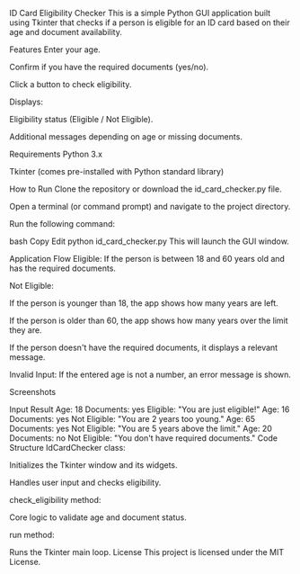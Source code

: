 ID Card Eligibility Checker
This is a simple Python GUI application built using Tkinter that checks if a person is eligible for an ID card based on their age and document availability.

Features
Enter your age.

Confirm if you have the required documents (yes/no).

Click a button to check eligibility.

Displays:

Eligibility status (Eligible / Not Eligible).

Additional messages depending on age or missing documents.

Requirements
Python 3.x

Tkinter (comes pre-installed with Python standard library)

How to Run
Clone the repository or download the id_card_checker.py file.

Open a terminal (or command prompt) and navigate to the project directory.

Run the following command:

bash
Copy
Edit
python id_card_checker.py
This will launch the GUI window.

Application Flow
Eligible:
If the person is between 18 and 60 years old and has the required documents.

Not Eligible:

If the person is younger than 18, the app shows how many years are left.

If the person is older than 60, the app shows how many years over the limit they are.

If the person doesn't have the required documents, it displays a relevant message.

Invalid Input:
If the entered age is not a number, an error message is shown.

Screenshots

Input	Result
Age: 18
Documents: yes	Eligible: "You are just eligible!"
Age: 16
Documents: yes	Not Eligible: "You are 2 years too young."
Age: 65
Documents: yes	Not Eligible: "You are 5 years above the limit."
Age: 20
Documents: no	Not Eligible: "You don't have required documents."
Code Structure
IdCardChecker class:

Initializes the Tkinter window and its widgets.

Handles user input and checks eligibility.

check_eligibility method:

Core logic to validate age and document status.

run method:

Runs the Tkinter main loop.
License
This project is licensed under the MIT License.

